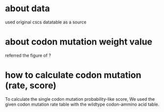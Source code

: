 # about data
used original cscs datatable as a source

# about codon mutation weight value
referred the figure of ?

# how to calculate codon mutation (rate, score)
To calculate the single codon mutation probability-like score, We used the given codon mutation rate table with the wildtype codon-ammino acid table.